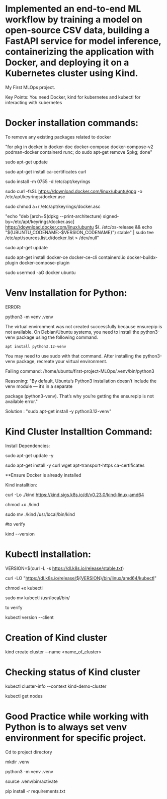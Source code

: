 # Implemented an end-to-end ML workflow by training a model on open-source CSV data, building a FastAPI service for model inference, containerizing the application with Docker, and deploying it on a Kubernetes cluster using Kind.

My First MLOps project.

Key Points:
You need Docker, kind for kubernetes and kubectl for interacting with kubernetes

# Docker installation commands:
To remove any existing packages related to docker

"for pkg in docker.io docker-doc docker-compose docker-compose-v2 podman-docker containerd runc; do sudo apt-get remove $pkg; done"

sudo apt-get update

sudo apt-get install ca-certificates curl

sudo install -m 0755 -d /etc/apt/keyrings

sudo curl -fsSL https://download.docker.com/linux/ubuntu/gpg -o /etc/apt/keyrings/docker.asc

sudo chmod a+r /etc/apt/keyrings/docker.asc

"echo "deb [arch=$(dpkg --print-architecture) signed-by=/etc/apt/keyrings/docker.asc] https://download.docker.com/linux/ubuntu $(. /etc/os-release && echo "${UBUNTU_CODENAME:-$VERSION_CODENAME}") stable" | sudo tee /etc/apt/sources.list.d/docker.list > /dev/null"

sudo apt-get update

sudo apt-get install docker-ce docker-ce-cli containerd.io docker-buildx-plugin docker-compose-plugin

sudo usermod -aG docker ubuntu

# Venv Installation for Python:
ERROR:

python3 -m venv .venv

The virtual environment was not created successfully because ensurepip is not
available.  On Debian/Ubuntu systems, you need to install the python3-venv
package using the following command.

    apt install python3.12-venv

You may need to use sudo with that command.  After installing the python3-venv
package, recreate your virtual environment.

Failing command: /home/ubuntu/first-project-MLOps/.venv/bin/python3

Reasoning: "By default, Ubuntu’s Python3 installation doesn’t include the venv module — it’s in a separate 

package (python3-venv). That’s why you’re getting the ensurepip is not available error."

Solution :  "sudo apt-get install -y python3.12-venv"


# Kind Cluster Installtion Command:

Install Dependencies:

sudo apt-get update -y

sudo apt-get install -y curl wget apt-transport-https ca-certificates

**Ensure Docker is already installed

Kind installtion:

curl -Lo ./kind https://kind.sigs.k8s.io/dl/v0.23.0/kind-linux-amd64

chmod +x ./kind

sudo mv ./kind /usr/local/bin/kind

#to verify

kind --version

# Kubectl installation:

VERSION=$(curl -L -s https://dl.k8s.io/release/stable.txt)

curl -LO "https://dl.k8s.io/release/${VERSION}/bin/linux/amd64/kubectl"

chmod +x kubectl

sudo mv kubectl /usr/local/bin/

to verify

kubectl version --client

# Creation of Kind cluster

kind create cluster --name <name_of_cluster>

# Checking status of Kind cluster

kubectl cluster-info --context kind-demo-cluster

kubectl get nodes


# Good Practice while working with Python is to always set venv environment for specific project.

Cd to project directory

mkdir .venv

python3 -m venv .venv

source .venv/bin/activate

pip install -r requirements.txt
